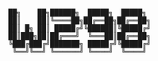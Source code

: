 <pre> 
██╗    ██╗██████╗  █████╗  █████╗ 
██║    ██║╚════██╗██╔══██╗██╔══██╗
██║ █╗ ██║ █████╔╝╚██████║╚█████╔╝
██║███╗██║██╔═══╝  ╚═══██║██╔══██╗
╚███╔███╔╝███████╗ █████╔╝╚█████╔╝
 ╚══╝╚══╝ ╚══════╝ ╚════╝  ╚════╝                               
</pre>
